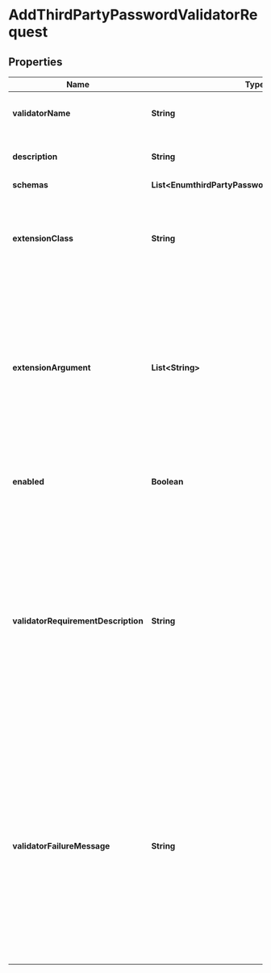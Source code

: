 

# AddThirdPartyPasswordValidatorRequest


## Properties

| Name | Type | Description | Notes |
|------------ | ------------- | ------------- | -------------|
|**validatorName** | **String** | Name of the new Password Validator |  |
|**description** | **String** | A description for this Password Validator |  [optional] |
|**schemas** | **List&lt;EnumthirdPartyPasswordValidatorSchemaUrn&gt;** |  |  |
|**extensionClass** | **String** | The fully-qualified name of the Java class providing the logic for the Third Party Password Validator. |  |
|**extensionArgument** | **List&lt;String&gt;** | The set of arguments used to customize the behavior for the Third Party Password Validator. Each configuration property should be given in the form &#39;name&#x3D;value&#39;. |  [optional] |
|**enabled** | **Boolean** | Indicates whether the password validator is enabled for use. |  |
|**validatorRequirementDescription** | **String** | Specifies a message that can be used to describe the requirements imposed by this password validator to end users. If a value is provided for this property, then it will override any description that may have otherwise been generated by the validator. |  [optional] |
|**validatorFailureMessage** | **String** | Specifies a message that may be provided to the end user in the event that a proposed password is rejected by this validator. If a value is provided for this property, then it will override any failure message that may have otherwise been generated by the validator. |  [optional] |




